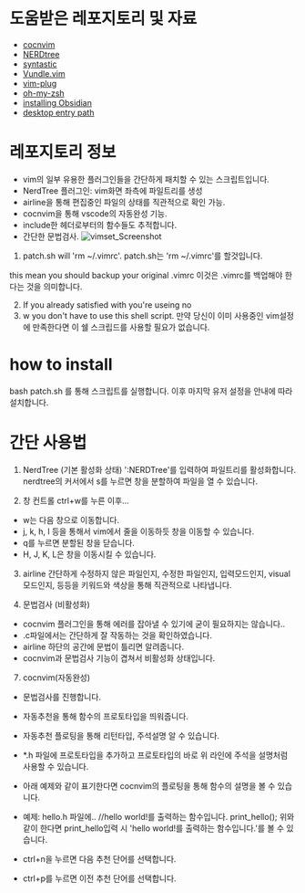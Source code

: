 # 도움받은 레포지토리 및 자료
+ [cocnvim](https://github.com/neoclide/coc.nvim)
+ [NERDtree](https://github.com/preservim/nerdtree)
+ [syntastic](https://github.com/vim-syntastic/syntastic)
+ [Vundle.vim](https://github.com/VundleVim/Vundle.vim)
+ [vim-plug](https://github.com/junegunn/vim-plug)
+ [oh-my-zsh](https://github.com/ohmyzsh/ohmyzsh)
+ [installing Obsidian](https://gist.github.com/shaybensasson/3e8e49af92d7e5013fc77da22bd3ae4c#file-install-obsidian-sh)
+ [desktop entry path](https://askubuntu.com/questions/1351795/create-launcher-for-application-not-in-usr-share-applications-in-ubuntu-20-04)
# 레포지토리 정보
+ vim의 일부 유용한 플러그인들을 간단하게 패치할 수 있는 스크립트입니다.
+ NerdTree 플러그인: vim화면 좌측에 파일트리를 생성
+ airline을 통해 편집중인 파일의 상태를 직관적으로 확인 가능.
+ cocnvim을 통해 vscode의 자동완성 기능.
+ include한 헤더로부터의 함수들도 추적합니다.
+ 간단한 문법검사.
![vimset_Screenshot](https://github.com/hoysong/songbird_vim/blob/main/example.png)

1. patch.sh will 'rm ~/.vimrc'.
patch.sh는 'rm ~/.vimrc'를 할것입니다.

this mean you should backup your original .vimrc
이것은 .vimrc를 백업해야 한다는 것을 의미합니다.

2. If you already satisfied with you're useing no
3. w you don't have to use this shell script.
만약 당신이 이미 사용중인 vim설정에 만족한다면 이 쉘 스크립드를 사용할 필요가 없습니다.

# how to install
bash patch.sh 를 통해 스크립트를 실행합니다.
이후 마지막 유저 설정을 안내에 따라 설치합니다.

# 간단 사용법
1. NerdTree (기본 활성화 상태)
':NERDTree'를 입력하여 파일트리를 활성화합니다.
nerdtree의 커서에서 s를 누르면 창을 분할하여 파일을 열 수 있습니다.

2. 창 컨트롤
ctrl+w를 누른 이후...
+ w는 다음 창으로 이동합니다.
+ j, k, h, l 등을 통해서 vim에서 줄을 이동하듯 창을 이동할 수 있습니다.
+ q를 누르면 분할된 창을 닫습니다.
+ H, J, K, L은 창을 이동시킬 수 있습니다.

3. airline
간단하게
	수정하지 않은 파일인지,
	수정한 파일인지,
	입력모드인지,
	visual모드인지,
	등등을 키워드와 색상을 통해 직관적으로 나타냅니다.

5. 문법검사 (비활성화)
+ cocnvim 플러그인을 통해 에러를 잡아낼 수 있기에 굳이 필요하지는 않습니다..
+ .c파일에서는 간단하게 잘 작동하는 것을 확인하였습니다.
+ airline 하단의 공간에 문법이 틀리면 알려줍니다.
+ cocnvim과 문법검사 기능이 겹쳐서 비활성화 상태입니다.

7. cocnvim(자동완성)
+ 문법검사를 진행합니다.
+ 자동추천을 통해 함수의 프로토타입을 띄워줍니다.
+ 자동추천 플로팅을 통해 리턴타입, 주석설명 알 수 있습니다.
+ *.h 파일에 프로토타입을 추가하고 프로토타입의 바로 위 라인에 주석을 설명처럼 사용할 수 있습니다.
+ 아래 예제와 같이 표기한다면 cocnvim의 플로팅을 통해 함수의 설명을 볼 수 있습니다.
+ 예제: hello.h 파일에..
	//hello world!를 출력하는 함수입니다.
	print_hello();
위와 같이 한다면 print_hello입력 시 'hello world!를 출력하는 함수입니다.'를 볼 수 있습니다.
 

+ ctrl+n을 누르면 다음 추천 단어를 선택합니다.
+ ctrl+p를 누르면 이전 추천 단어를 선택합니다.
